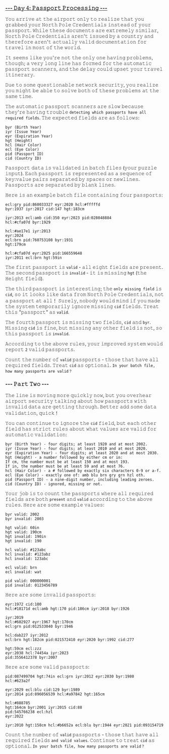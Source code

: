 ### [--- 𝙳𝚊𝚢 𝟺: 𝙿𝚊𝚜𝚜𝚙𝚘𝚛𝚝 𝙿𝚛𝚘𝚌𝚎𝚜𝚜𝚒𝚗𝚐 ---](https://adventofcode.com/2020/day/4)

𝚈𝚘𝚞 𝚊𝚛𝚛𝚒𝚟𝚎 𝚊𝚝 𝚝𝚑𝚎 𝚊𝚒𝚛𝚙𝚘𝚛𝚝 𝚘𝚗𝚕𝚢 𝚝𝚘 𝚛𝚎𝚊𝚕𝚒𝚣𝚎 𝚝𝚑𝚊𝚝 𝚢𝚘𝚞 𝚐𝚛𝚊𝚋𝚋𝚎𝚍 𝚢𝚘𝚞𝚛 𝙽𝚘𝚛𝚝𝚑 𝙿𝚘𝚕𝚎 𝙲𝚛𝚎𝚍𝚎𝚗𝚝𝚒𝚊𝚕𝚜 𝚒𝚗𝚜𝚝𝚎𝚊𝚍 𝚘𝚏 𝚢𝚘𝚞𝚛 𝚙𝚊𝚜𝚜𝚙𝚘𝚛𝚝. 𝚆𝚑𝚒𝚕𝚎 𝚝𝚑𝚎𝚜𝚎 𝚍𝚘𝚌𝚞𝚖𝚎𝚗𝚝𝚜 𝚊𝚛𝚎 𝚎𝚡𝚝𝚛𝚎𝚖𝚎𝚕𝚢 𝚜𝚒𝚖𝚒𝚕𝚊𝚛, 𝙽𝚘𝚛𝚝𝚑 𝙿𝚘𝚕𝚎 𝙲𝚛𝚎𝚍𝚎𝚗𝚝𝚒𝚊𝚕𝚜 𝚊𝚛𝚎𝚗'𝚝 𝚒𝚜𝚜𝚞𝚎𝚍 𝚋𝚢 𝚊 𝚌𝚘𝚞𝚗𝚝𝚛𝚢 𝚊𝚗𝚍 𝚝𝚑𝚎𝚛𝚎𝚏𝚘𝚛𝚎 𝚊𝚛𝚎𝚗'𝚝 𝚊𝚌𝚝𝚞𝚊𝚕𝚕𝚢 𝚟𝚊𝚕𝚒𝚍 𝚍𝚘𝚌𝚞𝚖𝚎𝚗𝚝𝚊𝚝𝚒𝚘𝚗 𝚏𝚘𝚛 𝚝𝚛𝚊𝚟𝚎𝚕 𝚒𝚗 𝚖𝚘𝚜𝚝 𝚘𝚏 𝚝𝚑𝚎 𝚠𝚘𝚛𝚕𝚍.

𝙸𝚝 𝚜𝚎𝚎𝚖𝚜 𝚕𝚒𝚔𝚎 𝚢𝚘𝚞'𝚛𝚎 𝚗𝚘𝚝 𝚝𝚑𝚎 𝚘𝚗𝚕𝚢 𝚘𝚗𝚎 𝚑𝚊𝚟𝚒𝚗𝚐 𝚙𝚛𝚘𝚋𝚕𝚎𝚖𝚜, 𝚝𝚑𝚘𝚞𝚐𝚑; 𝚊 𝚟𝚎𝚛𝚢 𝚕𝚘𝚗𝚐 𝚕𝚒𝚗𝚎 𝚑𝚊𝚜 𝚏𝚘𝚛𝚖𝚎𝚍 𝚏𝚘𝚛 𝚝𝚑𝚎 𝚊𝚞𝚝𝚘𝚖𝚊𝚝𝚒𝚌 𝚙𝚊𝚜𝚜𝚙𝚘𝚛𝚝 𝚜𝚌𝚊𝚗𝚗𝚎𝚛𝚜, 𝚊𝚗𝚍 𝚝𝚑𝚎 𝚍𝚎𝚕𝚊𝚢 𝚌𝚘𝚞𝚕𝚍 𝚞𝚙𝚜𝚎𝚝 𝚢𝚘𝚞𝚛 𝚝𝚛𝚊𝚟𝚎𝚕 𝚒𝚝𝚒𝚗𝚎𝚛𝚊𝚛𝚢.

𝙳𝚞𝚎 𝚝𝚘 𝚜𝚘𝚖𝚎 𝚚𝚞𝚎𝚜𝚝𝚒𝚘𝚗𝚊𝚋𝚕𝚎 𝚗𝚎𝚝𝚠𝚘𝚛𝚔 𝚜𝚎𝚌𝚞𝚛𝚒𝚝𝚢, 𝚢𝚘𝚞 𝚛𝚎𝚊𝚕𝚒𝚣𝚎 𝚢𝚘𝚞 𝚖𝚒𝚐𝚑𝚝 𝚋𝚎 𝚊𝚋𝚕𝚎 𝚝𝚘 𝚜𝚘𝚕𝚟𝚎 𝚋𝚘𝚝𝚑 𝚘𝚏 𝚝𝚑𝚎𝚜𝚎 𝚙𝚛𝚘𝚋𝚕𝚎𝚖𝚜 𝚊𝚝 𝚝𝚑𝚎 𝚜𝚊𝚖𝚎 𝚝𝚒𝚖𝚎.

𝚃𝚑𝚎 𝚊𝚞𝚝𝚘𝚖𝚊𝚝𝚒𝚌 𝚙𝚊𝚜𝚜𝚙𝚘𝚛𝚝 𝚜𝚌𝚊𝚗𝚗𝚎𝚛𝚜 𝚊𝚛𝚎 𝚜𝚕𝚘𝚠 𝚋𝚎𝚌𝚊𝚞𝚜𝚎 𝚝𝚑𝚎𝚢'𝚛𝚎 𝚑𝚊𝚟𝚒𝚗𝚐 𝚝𝚛𝚘𝚞𝚋𝚕𝚎 `𝚍𝚎𝚝𝚎𝚌𝚝𝚒𝚗𝚐 𝚠𝚑𝚒𝚌𝚑 𝚙𝚊𝚜𝚜𝚙𝚘𝚛𝚝𝚜 𝚑𝚊𝚟𝚎 𝚊𝚕𝚕 𝚛𝚎𝚚𝚞𝚒𝚛𝚎𝚍 𝚏𝚒𝚎𝚕𝚍𝚜`. 𝚃𝚑𝚎 𝚎𝚡𝚙𝚎𝚌𝚝𝚎𝚍 𝚏𝚒𝚎𝚕𝚍𝚜 𝚊𝚛𝚎 𝚊𝚜 𝚏𝚘𝚕𝚕𝚘𝚠𝚜:

```
𝚋𝚢𝚛 (𝙱𝚒𝚛𝚝𝚑 𝚈𝚎𝚊𝚛)
𝚒𝚢𝚛 (𝙸𝚜𝚜𝚞𝚎 𝚈𝚎𝚊𝚛)
𝚎𝚢𝚛 (𝙴𝚡𝚙𝚒𝚛𝚊𝚝𝚒𝚘𝚗 𝚈𝚎𝚊𝚛)
𝚑𝚐𝚝 (𝙷𝚎𝚒𝚐𝚑𝚝)
𝚑𝚌𝚕 (𝙷𝚊𝚒𝚛 𝙲𝚘𝚕𝚘𝚛)
𝚎𝚌𝚕 (𝙴𝚢𝚎 𝙲𝚘𝚕𝚘𝚛)
𝚙𝚒𝚍 (𝙿𝚊𝚜𝚜𝚙𝚘𝚛𝚝 𝙸𝙳)
𝚌𝚒𝚍 (𝙲𝚘𝚞𝚗𝚝𝚛𝚢 𝙸𝙳)
```

𝙿𝚊𝚜𝚜𝚙𝚘𝚛𝚝 𝚍𝚊𝚝𝚊 𝚒𝚜 𝚟𝚊𝚕𝚒𝚍𝚊𝚝𝚎𝚍 𝚒𝚗 𝚋𝚊𝚝𝚌𝚑 𝚏𝚒𝚕𝚎𝚜 (𝚢𝚘𝚞𝚛 𝚙𝚞𝚣𝚣𝚕𝚎 𝚒𝚗𝚙𝚞𝚝). 𝙴𝚊𝚌𝚑 𝚙𝚊𝚜𝚜𝚙𝚘𝚛𝚝 𝚒𝚜 𝚛𝚎𝚙𝚛𝚎𝚜𝚎𝚗𝚝𝚎𝚍 𝚊𝚜 𝚊 𝚜𝚎𝚚𝚞𝚎𝚗𝚌𝚎 𝚘𝚏 𝚔𝚎𝚢:𝚟𝚊𝚕𝚞𝚎 𝚙𝚊𝚒𝚛𝚜 𝚜𝚎𝚙𝚊𝚛𝚊𝚝𝚎𝚍 𝚋𝚢 𝚜𝚙𝚊𝚌𝚎𝚜 𝚘𝚛 𝚗𝚎𝚠𝚕𝚒𝚗𝚎𝚜. 𝙿𝚊𝚜𝚜𝚙𝚘𝚛𝚝𝚜 𝚊𝚛𝚎 𝚜𝚎𝚙𝚊𝚛𝚊𝚝𝚎𝚍 𝚋𝚢 𝚋𝚕𝚊𝚗𝚔 𝚕𝚒𝚗𝚎𝚜.

𝙷𝚎𝚛𝚎 𝚒𝚜 𝚊𝚗 𝚎𝚡𝚊𝚖𝚙𝚕𝚎 𝚋𝚊𝚝𝚌𝚑 𝚏𝚒𝚕𝚎 𝚌𝚘𝚗𝚝𝚊𝚒𝚗𝚒𝚗𝚐 𝚏𝚘𝚞𝚛 𝚙𝚊𝚜𝚜𝚙𝚘𝚛𝚝𝚜:

```
𝚎𝚌𝚕:𝚐𝚛𝚢 𝚙𝚒𝚍:𝟾𝟼𝟶𝟶𝟹𝟹𝟹𝟸𝟽 𝚎𝚢𝚛:𝟸𝟶𝟸𝟶 𝚑𝚌𝚕:#𝚏𝚏𝚏𝚏𝚏𝚍
𝚋𝚢𝚛:𝟷𝟿𝟹𝟽 𝚒𝚢𝚛:𝟸𝟶𝟷𝟽 𝚌𝚒𝚍:𝟷𝟺𝟽 𝚑𝚐𝚝:𝟷𝟾𝟹𝚌𝚖

𝚒𝚢𝚛:𝟸𝟶𝟷𝟹 𝚎𝚌𝚕:𝚊𝚖𝚋 𝚌𝚒𝚍:𝟹𝟻𝟶 𝚎𝚢𝚛:𝟸𝟶𝟸𝟹 𝚙𝚒𝚍:𝟶𝟸𝟾𝟶𝟺𝟾𝟾𝟾𝟺
𝚑𝚌𝚕:#𝚌𝚏𝚊𝟶𝟽𝚍 𝚋𝚢𝚛:𝟷𝟿𝟸𝟿

𝚑𝚌𝚕:#𝚊𝚎𝟷𝟽𝚎𝟷 𝚒𝚢𝚛:𝟸𝟶𝟷𝟹
𝚎𝚢𝚛:𝟸𝟶𝟸𝟺
𝚎𝚌𝚕:𝚋𝚛𝚗 𝚙𝚒𝚍:𝟽𝟼𝟶𝟽𝟻𝟹𝟷𝟶𝟾 𝚋𝚢𝚛:𝟷𝟿𝟹𝟷
𝚑𝚐𝚝:𝟷𝟽𝟿𝚌𝚖

𝚑𝚌𝚕:#𝚌𝚏𝚊𝟶𝟽𝚍 𝚎𝚢𝚛:𝟸𝟶𝟸𝟻 𝚙𝚒𝚍:𝟷𝟼𝟼𝟻𝟻𝟿𝟼𝟺𝟾
𝚒𝚢𝚛:𝟸𝟶𝟷𝟷 𝚎𝚌𝚕:𝚋𝚛𝚗 𝚑𝚐𝚝:𝟻𝟿𝚒𝚗
```

𝚃𝚑𝚎 𝚏𝚒𝚛𝚜𝚝 𝚙𝚊𝚜𝚜𝚙𝚘𝚛𝚝 𝚒𝚜 `𝚟𝚊𝚕𝚒𝚍` - 𝚊𝚕𝚕 𝚎𝚒𝚐𝚑𝚝 𝚏𝚒𝚎𝚕𝚍𝚜 𝚊𝚛𝚎 𝚙𝚛𝚎𝚜𝚎𝚗𝚝. 𝚃𝚑𝚎 𝚜𝚎𝚌𝚘𝚗𝚍 𝚙𝚊𝚜𝚜𝚙𝚘𝚛𝚝 𝚒𝚜 `𝚒𝚗𝚟𝚊𝚕𝚒𝚍` - 𝚒𝚝 𝚒𝚜 𝚖𝚒𝚜𝚜𝚒𝚗𝚐 `𝚑𝚐𝚝` (𝚝𝚑𝚎 𝙷𝚎𝚒𝚐𝚑𝚝 𝚏𝚒𝚎𝚕𝚍).

𝚃𝚑𝚎 𝚝𝚑𝚒𝚛𝚍 𝚙𝚊𝚜𝚜𝚙𝚘𝚛𝚝 𝚒𝚜 𝚒𝚗𝚝𝚎𝚛𝚎𝚜𝚝𝚒𝚗𝚐; 𝚝𝚑𝚎 `𝚘𝚗𝚕𝚢 𝚖𝚒𝚜𝚜𝚒𝚗𝚐 𝚏𝚒𝚎𝚕𝚍` 𝚒𝚜 `𝚌𝚒𝚍`, 𝚜𝚘 𝚒𝚝 𝚕𝚘𝚘𝚔𝚜 𝚕𝚒𝚔𝚎 𝚍𝚊𝚝𝚊 𝚏𝚛𝚘𝚖 𝙽𝚘𝚛𝚝𝚑 𝙿𝚘𝚕𝚎 𝙲𝚛𝚎𝚍𝚎𝚗𝚝𝚒𝚊𝚕𝚜, 𝚗𝚘𝚝 𝚊 𝚙𝚊𝚜𝚜𝚙𝚘𝚛𝚝 𝚊𝚝 𝚊𝚕𝚕！ 𝚂𝚞𝚛𝚎𝚕𝚢, 𝚗𝚘𝚋𝚘𝚍𝚢 𝚠𝚘𝚞𝚕𝚍 𝚖𝚒𝚗𝚍 𝚒𝚏 𝚢𝚘𝚞 𝚖𝚊𝚍𝚎 𝚝𝚑𝚎 𝚜𝚢𝚜𝚝𝚎𝚖 𝚝𝚎𝚖𝚙𝚘𝚛𝚊𝚛𝚒𝚕𝚢 𝚒𝚐𝚗𝚘𝚛𝚎 𝚖𝚒𝚜𝚜𝚒𝚗𝚐 `𝚌𝚒𝚍` 𝚏𝚒𝚎𝚕𝚍𝚜. 𝚃𝚛𝚎𝚊𝚝 𝚝𝚑𝚒𝚜 "𝚙𝚊𝚜𝚜𝚙𝚘𝚛𝚝" 𝚊𝚜 `𝚟𝚊𝚕𝚒𝚍`.

𝚃𝚑𝚎 𝚏𝚘𝚞𝚛𝚝𝚑 𝚙𝚊𝚜𝚜𝚙𝚘𝚛𝚝 𝚒𝚜 𝚖𝚒𝚜𝚜𝚒𝚗𝚐 𝚝𝚠𝚘 𝚏𝚒𝚎𝚕𝚍𝚜, `𝚌𝚒𝚍` 𝚊𝚗𝚍 `𝚋𝚢𝚛`. 𝙼𝚒𝚜𝚜𝚒𝚗𝚐 `𝚌𝚒𝚍` 𝚒𝚜 𝚏𝚒𝚗𝚎, 𝚋𝚞𝚝 𝚖𝚒𝚜𝚜𝚒𝚗𝚐 𝚊𝚗𝚢 𝚘𝚝𝚑𝚎𝚛 𝚏𝚒𝚎𝚕𝚍 𝚒𝚜 𝚗𝚘𝚝, 𝚜𝚘 𝚝𝚑𝚒𝚜 𝚙𝚊𝚜𝚜𝚙𝚘𝚛𝚝 𝚒𝚜 `𝚒𝚗𝚟𝚊𝚕𝚒𝚍`.

𝙰𝚌𝚌𝚘𝚛𝚍𝚒𝚗𝚐 𝚝𝚘 𝚝𝚑𝚎 𝚊𝚋𝚘𝚟𝚎 𝚛𝚞𝚕𝚎𝚜, 𝚢𝚘𝚞𝚛 𝚒𝚖𝚙𝚛𝚘𝚟𝚎𝚍 𝚜𝚢𝚜𝚝𝚎𝚖 𝚠𝚘𝚞𝚕𝚍 𝚛𝚎𝚙𝚘𝚛𝚝 `𝟸` 𝚟𝚊𝚕𝚒𝚍 𝚙𝚊𝚜𝚜𝚙𝚘𝚛𝚝𝚜.

𝙲𝚘𝚞𝚗𝚝 𝚝𝚑𝚎 𝚗𝚞𝚖𝚋𝚎𝚛 𝚘𝚏 `𝚟𝚊𝚕𝚒𝚍` 𝚙𝚊𝚜𝚜𝚙𝚘𝚛𝚝𝚜 - 𝚝𝚑𝚘𝚜𝚎 𝚝𝚑𝚊𝚝 𝚑𝚊𝚟𝚎 𝚊𝚕𝚕 𝚛𝚎𝚚𝚞𝚒𝚛𝚎𝚍 𝚏𝚒𝚎𝚕𝚍𝚜. 𝚃𝚛𝚎𝚊𝚝 `𝚌𝚒𝚍` 𝚊𝚜 𝚘𝚙𝚝𝚒𝚘𝚗𝚊𝚕. `𝙸𝚗 𝚢𝚘𝚞𝚛 𝚋𝚊𝚝𝚌𝚑 𝚏𝚒𝚕𝚎, 𝚑𝚘𝚠 𝚖𝚊𝚗𝚢 𝚙𝚊𝚜𝚜𝚙𝚘𝚛𝚝𝚜 𝚊𝚛𝚎 𝚟𝚊𝚕𝚒𝚍？`

### --- 𝙿𝚊𝚛𝚝 𝚃𝚠𝚘 ---

𝚃𝚑𝚎 𝚕𝚒𝚗𝚎 𝚒𝚜 𝚖𝚘𝚟𝚒𝚗𝚐 𝚖𝚘𝚛𝚎 𝚚𝚞𝚒𝚌𝚔𝚕𝚢 𝚗𝚘𝚠, 𝚋𝚞𝚝 𝚢𝚘𝚞 𝚘𝚟𝚎𝚛𝚑𝚎𝚊𝚛 𝚊𝚒𝚛𝚙𝚘𝚛𝚝 𝚜𝚎𝚌𝚞𝚛𝚒𝚝𝚢 𝚝𝚊𝚕𝚔𝚒𝚗𝚐 𝚊𝚋𝚘𝚞𝚝 𝚑𝚘𝚠 𝚙𝚊𝚜𝚜𝚙𝚘𝚛𝚝𝚜 𝚠𝚒𝚝𝚑 𝚒𝚗𝚟𝚊𝚕𝚒𝚍 𝚍𝚊𝚝𝚊 𝚊𝚛𝚎 𝚐𝚎𝚝𝚝𝚒𝚗𝚐 𝚝𝚑𝚛𝚘𝚞𝚐𝚑. 𝙱𝚎𝚝𝚝𝚎𝚛 𝚊𝚍𝚍 𝚜𝚘𝚖𝚎 𝚍𝚊𝚝𝚊 𝚟𝚊𝚕𝚒𝚍𝚊𝚝𝚒𝚘𝚗, 𝚚𝚞𝚒𝚌𝚔！

𝚈𝚘𝚞 𝚌𝚊𝚗 𝚌𝚘𝚗𝚝𝚒𝚗𝚞𝚎 𝚝𝚘 𝚒𝚐𝚗𝚘𝚛𝚎 𝚝𝚑𝚎 `𝚌𝚒𝚍` 𝚏𝚒𝚎𝚕𝚍, 𝚋𝚞𝚝 𝚎𝚊𝚌𝚑 𝚘𝚝𝚑𝚎𝚛 𝚏𝚒𝚎𝚕𝚍 𝚑𝚊𝚜 𝚜𝚝𝚛𝚒𝚌𝚝 𝚛𝚞𝚕𝚎𝚜 𝚊𝚋𝚘𝚞𝚝 𝚠𝚑𝚊𝚝 𝚟𝚊𝚕𝚞𝚎𝚜 𝚊𝚛𝚎 𝚟𝚊𝚕𝚒𝚍 𝚏𝚘𝚛 𝚊𝚞𝚝𝚘𝚖𝚊𝚝𝚒𝚌 𝚟𝚊𝚕𝚒𝚍𝚊𝚝𝚒𝚘𝚗:

```
𝚋𝚢𝚛 (𝙱𝚒𝚛𝚝𝚑 𝚈𝚎𝚊𝚛) - 𝚏𝚘𝚞𝚛 𝚍𝚒𝚐𝚒𝚝𝚜; 𝚊𝚝 𝚕𝚎𝚊𝚜𝚝 𝟷𝟿𝟸𝟶 𝚊𝚗𝚍 𝚊𝚝 𝚖𝚘𝚜𝚝 𝟸𝟶𝟶𝟸.
𝚒𝚢𝚛 (𝙸𝚜𝚜𝚞𝚎 𝚈𝚎𝚊𝚛) - 𝚏𝚘𝚞𝚛 𝚍𝚒𝚐𝚒𝚝𝚜; 𝚊𝚝 𝚕𝚎𝚊𝚜𝚝 𝟸𝟶𝟷𝟶 𝚊𝚗𝚍 𝚊𝚝 𝚖𝚘𝚜𝚝 𝟸𝟶𝟸𝟶.
𝚎𝚢𝚛 (𝙴𝚡𝚙𝚒𝚛𝚊𝚝𝚒𝚘𝚗 𝚈𝚎𝚊𝚛) - 𝚏𝚘𝚞𝚛 𝚍𝚒𝚐𝚒𝚝𝚜; 𝚊𝚝 𝚕𝚎𝚊𝚜𝚝 𝟸𝟶𝟸𝟶 𝚊𝚗𝚍 𝚊𝚝 𝚖𝚘𝚜𝚝 𝟸𝟶𝟹𝟶.
𝚑𝚐𝚝 (𝙷𝚎𝚒𝚐𝚑𝚝) - 𝚊 𝚗𝚞𝚖𝚋𝚎𝚛 𝚏𝚘𝚕𝚕𝚘𝚠𝚎𝚍 𝚋𝚢 𝚎𝚒𝚝𝚑𝚎𝚛 𝚌𝚖 𝚘𝚛 𝚒𝚗:
𝙸𝚏 𝚌𝚖, 𝚝𝚑𝚎 𝚗𝚞𝚖𝚋𝚎𝚛 𝚖𝚞𝚜𝚝 𝚋𝚎 𝚊𝚝 𝚕𝚎𝚊𝚜𝚝 𝟷𝟻𝟶 𝚊𝚗𝚍 𝚊𝚝 𝚖𝚘𝚜𝚝 𝟷𝟿𝟹.
𝙸𝚏 𝚒𝚗, 𝚝𝚑𝚎 𝚗𝚞𝚖𝚋𝚎𝚛 𝚖𝚞𝚜𝚝 𝚋𝚎 𝚊𝚝 𝚕𝚎𝚊𝚜𝚝 𝟻𝟿 𝚊𝚗𝚍 𝚊𝚝 𝚖𝚘𝚜𝚝 𝟽𝟼.
𝚑𝚌𝚕 (𝙷𝚊𝚒𝚛 𝙲𝚘𝚕𝚘𝚛) - 𝚊 # 𝚏𝚘𝚕𝚕𝚘𝚠𝚎𝚍 𝚋𝚢 𝚎𝚡𝚊𝚌𝚝𝚕𝚢 𝚜𝚒𝚡 𝚌𝚑𝚊𝚛𝚊𝚌𝚝𝚎𝚛𝚜 𝟶-𝟿 𝚘𝚛 𝚊-𝚏.
𝚎𝚌𝚕 (𝙴𝚢𝚎 𝙲𝚘𝚕𝚘𝚛) - 𝚎𝚡𝚊𝚌𝚝𝚕𝚢 𝚘𝚗𝚎 𝚘𝚏: 𝚊𝚖𝚋 𝚋𝚕𝚞 𝚋𝚛𝚗 𝚐𝚛𝚢 𝚐𝚛𝚗 𝚑𝚣𝚕 𝚘𝚝𝚑.
𝚙𝚒𝚍 (𝙿𝚊𝚜𝚜𝚙𝚘𝚛𝚝 𝙸𝙳) - 𝚊 𝚗𝚒𝚗𝚎-𝚍𝚒𝚐𝚒𝚝 𝚗𝚞𝚖𝚋𝚎𝚛, 𝚒𝚗𝚌𝚕𝚞𝚍𝚒𝚗𝚐 𝚕𝚎𝚊𝚍𝚒𝚗𝚐 𝚣𝚎𝚛𝚘𝚎𝚜.
𝚌𝚒𝚍 (𝙲𝚘𝚞𝚗𝚝𝚛𝚢 𝙸𝙳) - 𝚒𝚐𝚗𝚘𝚛𝚎𝚍, 𝚖𝚒𝚜𝚜𝚒𝚗𝚐 𝚘𝚛 𝚗𝚘𝚝.
```

𝚈𝚘𝚞𝚛 𝚓𝚘𝚋 𝚒𝚜 𝚝𝚘 𝚌𝚘𝚞𝚗𝚝 𝚝𝚑𝚎 𝚙𝚊𝚜𝚜𝚙𝚘𝚛𝚝𝚜 𝚠𝚑𝚎𝚛𝚎 𝚊𝚕𝚕 𝚛𝚎𝚚𝚞𝚒𝚛𝚎𝚍 𝚏𝚒𝚎𝚕𝚍𝚜 𝚊𝚛𝚎 𝚋𝚘𝚝𝚑 `𝚙𝚛𝚎𝚜𝚎𝚗𝚝` 𝚊𝚗𝚍 `𝚟𝚊𝚕𝚒𝚍` 𝚊𝚌𝚌𝚘𝚛𝚍𝚒𝚗𝚐 𝚝𝚘 𝚝𝚑𝚎 𝚊𝚋𝚘𝚟𝚎 𝚛𝚞𝚕𝚎𝚜. 𝙷𝚎𝚛𝚎 𝚊𝚛𝚎 𝚜𝚘𝚖𝚎 𝚎𝚡𝚊𝚖𝚙𝚕𝚎 𝚟𝚊𝚕𝚞𝚎𝚜:

```
𝚋𝚢𝚛 𝚟𝚊𝚕𝚒𝚍: 𝟸𝟶𝟶𝟸
𝚋𝚢𝚛 𝚒𝚗𝚟𝚊𝚕𝚒𝚍: 𝟸𝟶𝟶𝟹

𝚑𝚐𝚝 𝚟𝚊𝚕𝚒𝚍: 𝟼𝟶𝚒𝚗
𝚑𝚐𝚝 𝚟𝚊𝚕𝚒𝚍: 𝟷𝟿𝟶𝚌𝚖
𝚑𝚐𝚝 𝚒𝚗𝚟𝚊𝚕𝚒𝚍: 𝟷𝟿𝟶𝚒𝚗
𝚑𝚐𝚝 𝚒𝚗𝚟𝚊𝚕𝚒𝚍: 𝟷𝟿𝟶

𝚑𝚌𝚕 𝚟𝚊𝚕𝚒𝚍: #𝟷𝟸𝟹𝚊𝚋𝚌
𝚑𝚌𝚕 𝚒𝚗𝚟𝚊𝚕𝚒𝚍: #𝟷𝟸𝟹𝚊𝚋𝚣
𝚑𝚌𝚕 𝚒𝚗𝚟𝚊𝚕𝚒𝚍: 𝟷𝟸𝟹𝚊𝚋𝚌

𝚎𝚌𝚕 𝚟𝚊𝚕𝚒𝚍: 𝚋𝚛𝚗
𝚎𝚌𝚕 𝚒𝚗𝚟𝚊𝚕𝚒𝚍: 𝚠𝚊𝚝

𝚙𝚒𝚍 𝚟𝚊𝚕𝚒𝚍: 𝟶𝟶𝟶𝟶𝟶𝟶𝟶𝟶𝟷
𝚙𝚒𝚍 𝚒𝚗𝚟𝚊𝚕𝚒𝚍: 𝟶𝟷𝟸𝟹𝟺𝟻𝟼𝟽𝟾𝟿
```

𝙷𝚎𝚛𝚎 𝚊𝚛𝚎 𝚜𝚘𝚖𝚎 𝚒𝚗𝚟𝚊𝚕𝚒𝚍 𝚙𝚊𝚜𝚜𝚙𝚘𝚛𝚝𝚜:

```
𝚎𝚢𝚛:𝟷𝟿𝟽𝟸 𝚌𝚒𝚍:𝟷𝟶𝟶
𝚑𝚌𝚕:#𝟷𝟾𝟷𝟽𝟷𝚍 𝚎𝚌𝚕:𝚊𝚖𝚋 𝚑𝚐𝚝:𝟷𝟽𝟶 𝚙𝚒𝚍:𝟷𝟾𝟼𝚌𝚖 𝚒𝚢𝚛:𝟸𝟶𝟷𝟾 𝚋𝚢𝚛:𝟷𝟿𝟸𝟼

𝚒𝚢𝚛:𝟸𝟶𝟷𝟿
𝚑𝚌𝚕:#𝟼𝟶𝟸𝟿𝟸𝟽 𝚎𝚢𝚛:𝟷𝟿𝟼𝟽 𝚑𝚐𝚝:𝟷𝟽𝟶𝚌𝚖
𝚎𝚌𝚕:𝚐𝚛𝚗 𝚙𝚒𝚍:𝟶𝟷𝟸𝟻𝟹𝟹𝟶𝟺𝟶 𝚋𝚢𝚛:𝟷𝟿𝟺𝟼

𝚑𝚌𝚕:𝚍𝚊𝚋𝟸𝟸𝟽 𝚒𝚢𝚛:𝟸𝟶𝟷𝟸
𝚎𝚌𝚕:𝚋𝚛𝚗 𝚑𝚐𝚝:𝟷𝟾𝟸𝚌𝚖 𝚙𝚒𝚍:𝟶𝟸𝟷𝟻𝟽𝟸𝟺𝟷𝟶 𝚎𝚢𝚛:𝟸𝟶𝟸𝟶 𝚋𝚢𝚛:𝟷𝟿𝟿𝟸 𝚌𝚒𝚍:𝟸𝟽𝟽

𝚑𝚐𝚝:𝟻𝟿𝚌𝚖 𝚎𝚌𝚕:𝚣𝚣𝚣
𝚎𝚢𝚛:𝟸𝟶𝟹𝟾 𝚑𝚌𝚕:𝟽𝟺𝟺𝟻𝟺𝚊 𝚒𝚢𝚛:𝟸𝟶𝟸𝟹
𝚙𝚒𝚍:𝟹𝟻𝟻𝟼𝟺𝟷𝟸𝟹𝟽𝟾 𝚋𝚢𝚛:𝟸𝟶𝟶𝟽
```

𝙷𝚎𝚛𝚎 𝚊𝚛𝚎 𝚜𝚘𝚖𝚎 𝚟𝚊𝚕𝚒𝚍 𝚙𝚊𝚜𝚜𝚙𝚘𝚛𝚝𝚜:

```
𝚙𝚒𝚍:𝟶𝟾𝟽𝟺𝟿𝟿𝟽𝟶𝟺 𝚑𝚐𝚝:𝟽𝟺𝚒𝚗 𝚎𝚌𝚕:𝚐𝚛𝚗 𝚒𝚢𝚛:𝟸𝟶𝟷𝟸 𝚎𝚢𝚛:𝟸𝟶𝟹𝟶 𝚋𝚢𝚛:𝟷𝟿𝟾𝟶
𝚑𝚌𝚕:#𝟼𝟸𝟹𝚊𝟸𝚏

𝚎𝚢𝚛:𝟸𝟶𝟸𝟿 𝚎𝚌𝚕:𝚋𝚕𝚞 𝚌𝚒𝚍:𝟷𝟸𝟿 𝚋𝚢𝚛:𝟷𝟿𝟾𝟿
𝚒𝚢𝚛:𝟸𝟶𝟷𝟺 𝚙𝚒𝚍:𝟾𝟿𝟼𝟶𝟻𝟼𝟻𝟹𝟿 𝚑𝚌𝚕:#𝚊𝟿𝟽𝟾𝟺𝟸 𝚑𝚐𝚝:𝟷𝟼𝟻𝚌𝚖

𝚑𝚌𝚕:#𝟾𝟾𝟾𝟽𝟾𝟻
𝚑𝚐𝚝:𝟷𝟼𝟺𝚌𝚖 𝚋𝚢𝚛:𝟸𝟶𝟶𝟷 𝚒𝚢𝚛:𝟸𝟶𝟷𝟻 𝚌𝚒𝚍:𝟾𝟾
𝚙𝚒𝚍:𝟻𝟺𝟻𝟽𝟼𝟼𝟸𝟹𝟾 𝚎𝚌𝚕:𝚑𝚣𝚕
𝚎𝚢𝚛:𝟸𝟶𝟸𝟸

𝚒𝚢𝚛:𝟸𝟶𝟷𝟶 𝚑𝚐𝚝:𝟷𝟻𝟾𝚌𝚖 𝚑𝚌𝚕:#𝚋𝟼𝟼𝟻𝟸𝚊 𝚎𝚌𝚕:𝚋𝚕𝚞 𝚋𝚢𝚛:𝟷𝟿𝟺𝟺 𝚎𝚢𝚛:𝟸𝟶𝟸𝟷 𝚙𝚒𝚍:𝟶𝟿𝟹𝟷𝟻𝟺𝟽𝟷𝟿
```

𝙲𝚘𝚞𝚗𝚝 𝚝𝚑𝚎 𝚗𝚞𝚖𝚋𝚎𝚛 𝚘𝚏 `𝚟𝚊𝚕𝚒𝚍` 𝚙𝚊𝚜𝚜𝚙𝚘𝚛𝚝𝚜 - 𝚝𝚑𝚘𝚜𝚎 𝚝𝚑𝚊𝚝 𝚑𝚊𝚟𝚎 𝚊𝚕𝚕 𝚛𝚎𝚚𝚞𝚒𝚛𝚎𝚍 𝚏𝚒𝚎𝚕𝚍𝚜 `𝚊𝚗𝚍 𝚟𝚊𝚕𝚒𝚍 𝚟𝚊𝚕𝚞𝚎𝚜`. 𝙲𝚘𝚗𝚝𝚒𝚗𝚞𝚎 𝚝𝚘 𝚝𝚛𝚎𝚊𝚝 `𝚌𝚒𝚍` 𝚊𝚜 𝚘𝚙𝚝𝚒𝚘𝚗𝚊𝚕. `𝙸𝚗 𝚢𝚘𝚞𝚛 𝚋𝚊𝚝𝚌𝚑 𝚏𝚒𝚕𝚎, 𝚑𝚘𝚠 𝚖𝚊𝚗𝚢 𝚙𝚊𝚜𝚜𝚙𝚘𝚛𝚝𝚜 𝚊𝚛𝚎 𝚟𝚊𝚕𝚒𝚍？`